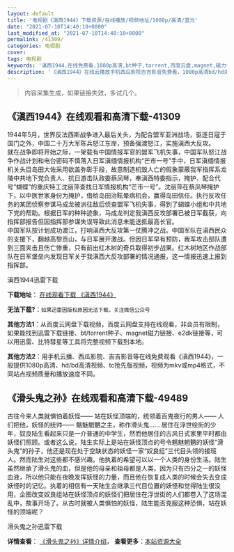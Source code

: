 ```yaml
---
layout: default
title: '电视剧《滇西1944》下载资源/在线播放/视频地址/1080p/高清/蓝光'
date: "2021-07-10T14:40:10+0800"
last_modified_at: "2021-07-10T14:40:10+0800"
permalink: /41309/
categories: 电视剧
cover:
tags: 电视剧
keywords: '滇西1944,在线免费看,1080p高清,bt种子,torrent,百度云盘,magnet,磁力链,迅雷下载资源'
description: '《滇西1944》在线云播放手机西瓜影院吉吉影音免费看，1080p高清bd/hd未删减完整版和tc抢先枪版，mkv/mp4格式，附带bt/torrent种子、magnet/磁力链、百度云盘、网盘资源迅雷下载链接'
---
```


>内容采集生成，如果链接失效，多试几个。


## 《滇西1944》在线观看和高清下载-41309

1944年5月，世界反法西斯战争进入最后关头，为配合盟军亚洲战场，驱逐日寇于国门之外，中国二十万大军陈兵怒江东岸，预备强渡怒江，实施滇西大反攻。<br /> 就在战争即将开始之际，一架载有中国情报军官的盟军飞机失事，中国军队怒江战争作战计划和电台密码不慎落入日军滇缅情报机构&ldquo;芒市一号&rdquo;手中，日军滇缅情报机关头目岛田大佐采用欲盖弥彰手段，故意制造机毁人亡的假象蒙蔽我军指挥系龙陵中共地下党负责人、抗日游击队政委蔡凤琴，奉滇西特委指示，掩护、配合代号&ldquo;蝴蝶”的重庆特工沈丽萍查找日军情报机构“芒市一号&rdquo;。沈丽萍在蔡凤琴掩护下，以中医世家身份为掩护，借给岛田治眩晕病机会，赢得岛田信任。执行反攻任务的某团侦察参谋马成龙被派往敌后侦查盟军飞机失事，得到了蝴蝶小组和中共地下党的帮助。根据日军的种种迹象，马成龙判定我滇西反攻部署已被日军截获，向指挥部报告但因指挥部参谋失误导致此消息未能送抵最高长官。<br />中国军队按计划成功渡江，打响滇西大反攻第一仗腾冲之战。中国军队在滇西民众的支援下，翻越高黎贡山，与日军展开激战。但因日军早有预防，我军攻击部队遭到三面夹击且伤亡惨重，只有前出红木树的奇兵取得初步战果。红木树地区作战部队在日军堡垒内发现日军关于我滇西大反攻部署的情况通报，这一情报迅速上报到指挥部。<br />


滇西1944迅雷下载

**下载地址**： [在线观看下载 《滇西1944》](https://www.993dy.com//vod-detail-id-10994.html) 


**无法下载?**：`如果迅雷因版权原因无法下载，关注微信公众号 `

**其他方法1**：从百度云网盘下载视频，百度云网盘支持在线观看，非会员有限制，如果能找到迅雷下载链接、bt/torrent种子、magnet磁力链接、e2dk链接等，可以用迅雷、比特彗星等工具将完整视频下载到本地。

**其他方法2**：用手机云播、西瓜影院、吉吉影音等在线免费观看《滇西1944》，一般提供1080p高清、hd/bd高清视频、tc抢先版视频，视频为mkv或mp4格式，不同站点视频质量和播放速度不同。


## 《滑头鬼之孙》在线观看和高清下载-49489

古往今来人类就惧怕着妖怪&mdash;— 站在妖怪顶端的，统领着百鬼夜行的男人&mdash;— 人们把他，妖怪的统帅—— 魑魅魍魉之主，称作滑头鬼…… 居住在浮世绘街的少年，奴良陆生看起来只是一介普通的中学生，然而他居住的古风日式家里平时都由妖怪们照顾。或者这么说，陆生实际上是站在妖怪顶点的号令魑魅魍魉的妖怪&ldquo;滑头鬼&rdquo;的孙子，他还是现在处于空缺状态的妖怪一家&ldquo;奴良组&rdquo;三代目头领的接班人。然而陆生对这些都不感兴趣。他执着的希望可以以一个人类的身份生活。陆生虽然继承了滑头鬼的血，但是他的母亲和祖母都是人类，因为只有四分之一的妖怪血液，所以他只能在夜晚发挥妖怪的力量，而且他在恢复成人类的时候会失去变成妖怪时的记忆。执着的相信有一天陆生会继承三代目位置的妖怪和觉得陆生很没用，企图改变奴良组站在妖怪顶点的妖怪们把居住在浮世街的人们都卷入了这场混乱中，故事开场了。从古时就被人类惧怕的妖怪，陆生能否克服这种恐惧，站在妖怪的顶端呢？


滑头鬼之孙迅雷下载

**详情查看**： [《滑头鬼之孙》详情介绍](/movie/49489/)， **查看更多**：[本站资源大全](/movie/t/all/)

